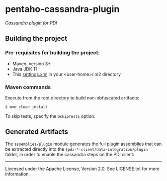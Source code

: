 # pentaho-cassandra-plugin
_Cassandra plugin for PDI_

## Building the project

### Pre-requisites for building the project:
* Maven, version 3+
* Java JDK 11
* This [settings.xml](https://raw.githubusercontent.com/pentaho/maven-parent-poms/master/maven-support-files/settings.xml) in your &lt;user-home&gt;/.m2 directory

### Maven commands

Execute from the root directory to build non-obfuscated artifacts:
```
$ mvn clean install
```
To skip tests, specify the `DskipTests` option.


## Generated Artifacts

The `assemblies/plugin` module generates the full plugin assemblies that can be extracted directly into the `{pdi-*-client/data-integration/plugin` folder, in order to enable the cassandra steps on the PDI client:

-------

Licensed under the Apache License, Version 2.0. See LICENSE.txt for more information.
